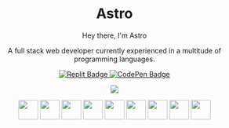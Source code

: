 <div align="center">

# Astro

Hey there, I'm Astro

<!--
<img src="https://media.giphy.com/media/hvRJCLFzcasrR4ia7z/giphy.gif" width="16"> 
-->
  
A full stack web developer currently experienced in a multitude of programming languages.</p>

<a href="https://replit.com/@astrothedev">
  <img src="https://img.shields.io/badge/Replit-darkslateblue?style=for-the-badge&logo=replit&logoColor=white" alt="Replit Badge"/>
</a>
<a href="https://codepen.io/astro-develops">
  <img src="https://img.shields.io/badge/CodePen-black?style=for-the-badge&logo=codepen&logoColor=white" alt="CodePen Badge"/>
</a>
<!--
[![GitHub Streak](https://streak-stats.demolab.com?user=astro-develops&theme=solarized-dark&hide_border=true&background=DDDDDD00&dates=01A992&currStreakNum=01A992)](https://git.io/streak-stats)
-->

![](https://github-readme-stats.vercel.app/api?username=astro-develops&hide_border=true&theme=transparent&show_icons=true) 

<img src="https://cdn.jsdelivr.net/gh/devicons/devicon/icons/nextjs/nextjs-original.svg" width="40"/> 
<img src="https://cdn.jsdelivr.net/gh/devicons/devicon/icons/react/react-original.svg" width="40"/> 
<img src="https://cdn.jsdelivr.net/gh/devicons/devicon/icons/javascript/javascript-original.svg" width="40"/> 
<img src="https://cdn.jsdelivr.net/gh/devicons/devicon/icons/python/python-original.svg" width="40"/> 
<img src="https://cdn.jsdelivr.net/gh/devicons/devicon/icons/typescript/typescript-original.svg" width="40"> 
<img src="https://cdn.jsdelivr.net/gh/devicons/devicon/icons/html5/html5-original.svg" width="40"/> 
<img src="https://cdn.jsdelivr.net/gh/devicons/devicon/icons/css3/css3-original.svg" width="40"/> 
<img src="https://cdn.jsdelivr.net/gh/devicons/devicon/icons/java/java-original.svg" width="40"/> 
<img src="https://cdn.jsdelivr.net/gh/devicons/devicon/icons/processing/processing-plain.svg" width="40"/> 
</div>

#

  
<!---
Credits:

https://devicon.dev/
--->
